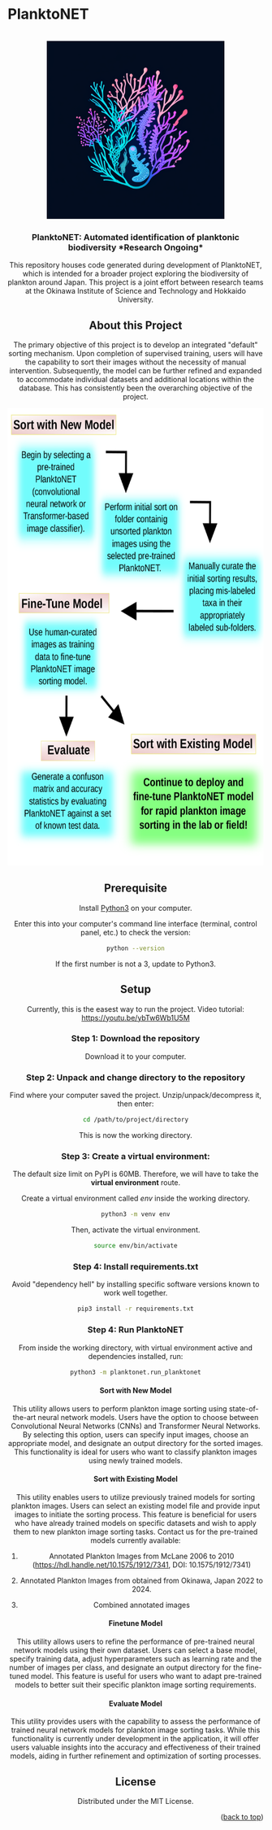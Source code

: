 # PlanktoNET
<!-- PROJECT LOGO -->
<br />
<div align="center">
  <a href="https://github.com/github_username/repo_name">
    <img src="img/planktonet_logo.png" width="350" title="logo">
  </a>

<h3 align="center">PlanktoNET: Automated identification of planktonic biodiversity *Research Ongoing* </h3>

  <p align="center">
  This repository houses code generated during development of PlanktoNET, which is intended for a broader project exploring the biodiversity of plankton around Japan. This project is a joint effort between research teams at the Okinawa Institute of Science and Technology and Hokkaido University.
    <br />

<!-- ABOUT THE PROJECT -->
## About this Project

  <p align="center">
  The primary objective of this project is to develop an integrated "default" sorting mechanism. Upon completion of supervised training, users will have the capability to sort their images without the necessity of manual intervention. Subsequently, the model can be further refined and expanded to accommodate individual datasets and additional locations within the database. This has consistently been the overarching objective of the project.
    <br />
  </p>

  <p align="center">
  <img src="https://github.com/ericodle/PlanktoNET/blob/main/img/workflow_diagram.png" alt="Logo" width="700" height="900">
    <br />
  </p>
  
 
## Prerequisite

Install [Python3](https://www.python.org/downloads/) on your computer.

Enter this into your computer's command line interface (terminal, control panel, etc.) to check the version:

  ```sh
  python --version
  ```

If the first number is not a 3, update to Python3.

## Setup

Currently, this is the easest way to run the project.
Video tutorial: https://youtu.be/ybTw6Wb1U5M


### Step 1: Download the repository

Download it to your computer. 

### Step 2: Unpack and change directory to the repository

Find where your computer saved the project. 
Unzip/unpack/decompress it, then enter:

  ```sh
  cd /path/to/project/directory
  ```

This is now the working directory.

### Step 3: Create a virtual environment: 
The default size limit on PyPI is 60MB.
Therefore, we will have to take the **virtual environment** route.

Create a virtual environment called *env* inside the working directory.

```sh
python3 -m venv env
```

Then, activate the virtual environment.


```sh
source env/bin/activate
```

### Step 4: Install requirements.txt

Avoid "dependency hell" by installing specific software versions known to work well together.

  ```sh
pip3 install -r requirements.txt
  ```

### Step 4: Run PlanktoNET

From inside the working directory, with virtual environment active and dependencies installed, run:

```sh
python3 -m planktonet.run_planktonet
```

#### Sort with New Model ####

This utility allows users to perform plankton image sorting using state-of-the-art neural network models. Users have the option to choose between Convolutional Neural Networks (CNNs) and Transformer Neural Networks. By selecting this option, users can specify input images, choose an appropriate model, and designate an output directory for the sorted images. This functionality is ideal for users who want to classify plankton images using newly trained models.

#### Sort with Existing Model ####

This utility enables users to utilize previously trained models for sorting plankton images. Users can select an existing model file and provide input images to initiate the sorting process. This feature is beneficial for users who have already trained models on specific datasets and wish to apply them to new plankton image sorting tasks. Contact us for the pre-trained models currently available:

1. Annotated Plankton Images from McLane 2006 to 2010 (https://hdl.handle.net/10.1575/1912/7341, DOI: 10.1575/1912/7341) 

2. Annotated Plankton Images from obtained from Okinawa, Japan 2022 to 2024.
3. Combined annotated images


#### Finetune Model ####

This utility allows users to refine the performance of pre-trained neural network models using their own dataset. Users can select a base model, specify training data, adjust hyperparameters such as learning rate and the number of images per class, and designate an output directory for the fine-tuned model. This feature is useful for users who want to adapt pre-trained models to better suit their specific plankton image sorting requirements.

#### Evaluate Model ####

This utility provides users with the capability to assess the performance of trained neural network models for plankton image sorting tasks. While this functionality is currently under development in the application, it will offer users valuable insights into the accuracy and effectiveness of their trained models, aiding in further refinement and optimization of sorting processes.

<!-- LICENSE -->
## License

Distributed under the MIT License.

<p align="right">(<a href="#top">back to top</a>)</p>




<!-- MARKDOWN LINKS & IMAGES -->
<!-- https://www.markdownguide.org/basic-syntax/#reference-style-links -->
[contributors-shield]: https://img.shields.io/github/contributors/github_username/repo_name.svg?style=for-the-badge
[contributors-url]: https://github.com/github_username/repo_name/graphs/contributors
[forks-shield]: https://img.shields.io/github/forks/github_username/repo_name.svg?style=for-the-badge
[forks-url]: https://github.com/github_username/repo_name/network/members
[stars-shield]: https://img.shields.io/github/stars/github_username/repo_name.svg?style=for-the-badge
[stars-url]: https://github.com/github_username/repo_name/stargazers
[issues-shield]: https://img.shields.io/github/issues/github_username/repo_name.svg?style=for-the-badge
[issues-url]: https://github.com/github_username/repo_name/issues
[license-shield]: https://img.shields.io/github/license/github_username/repo_name.svg?style=for-the-badge
[license-url]: https://github.com/github_username/repo_name/blob/master/LICENSE.txt
[linkedin-shield]: https://img.shields.io/badge/-LinkedIn-black.svg?style=for-the-badge&logo=linkedin&colorB=555
[linkedin-url]: https://linkedin.com/in/linkedin_username
[product-screenshot]: images/screenshot.png
